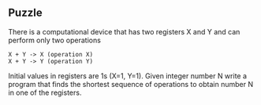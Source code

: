 ## Puzzle

There is a computational device that has two registers X and Y and can perform only two operations
```
X + Y -> X (operation X)
X + Y -> Y (operation Y)
```
Initial values in registers are 1s (X=1, Y=1).
Given integer number N write a program that finds the shortest sequence of operations to obtain number N in one of the registers.

